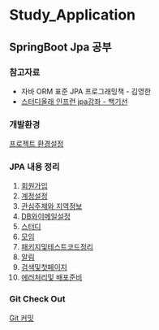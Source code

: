 # Study_Application

## SpringBoot Jpa 공부

### 참고자료 
* 자바 ORM 표준 JPA 프로그래밍책 - 김영한
* [스터디올래 인프런 jpa강좌 - 백기선](https://www.inflearn.com/course/%EC%8A%A4%ED%94%84%EB%A7%81-JPA-%EC%9B%B9%EC%95%B1/dashboard)

### 개발환경
[프로젝트 환경설정](https://github.com/Kimginam97/Study_Application/blob/master/summary/1.%ED%9A%8C%EC%9B%90%EA%B0%80%EC%9E%85/1.1.%ED%94%84%EB%A1%9C%EC%A0%9D%ED%8A%B8%EB%A7%8C%EB%93%A4%EA%B8%B0.md)

### JPA 내용 정리
1. [회원가입](https://github.com/Kimginam97/Study_Application/tree/master/summary/1.%ED%9A%8C%EC%9B%90%EA%B0%80%EC%9E%85)
2. [계정설정]()
3. [관심주제와 지역정보]()
4. [DB와이메일설정]()
5. [스터디]()
6. [모임]()
7. [패키지및테스트코드정리]()
8. [알림]()
9. [검색및첫페이지]()
10. [에러처리및 배포준비]()

### Git Check Out
[Git 커밋](https://github.com/Kimginam97/Study_Application/tree/master/summary/GitCheckOut)







